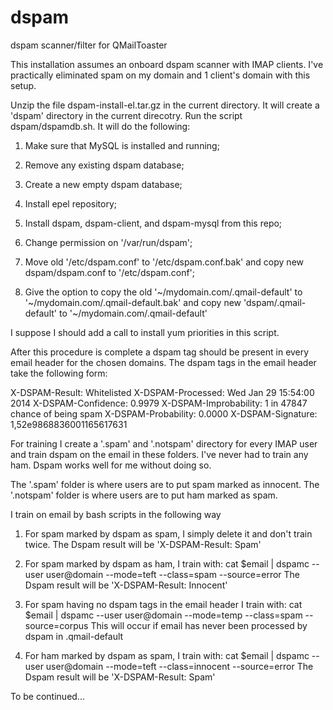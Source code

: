 dspam
=====

dspam scanner/filter for QMailToaster

This installation assumes an onboard dspam scanner with IMAP clients.
I've practically eliminated spam on my domain and 1 client's domain
with this setup.

Unzip the file dspam-install-el.tar.gz in the current directory.
It will create a 'dspam' directory in the current direcotry.
Run the script dspam/dspamdb.sh. It will do the following:

1) Make sure that MySQL is installed and running; 

2) Remove any existing dspam database;

3) Create a new empty dspam database; 

4) Install epel repository;

5) Install dspam, dspam-client, and dspam-mysql from this repo;

6) Change permission on '/var/run/dspam'; 

7) Move old '/etc/dspam.conf' to '/etc/dspam.conf.bak' 
   and copy new dspam/dspam.conf to '/etc/dspam.conf';
   
8) Give the option to copy the old '~/mydomain.com/.qmail-default' to 
   '~/mydomain.com/.qmail-default.bak' and copy new 'dspam/.qmail-default' to
   '~/mydomain.com/.qmail-default'

I suppose I should add a call to install yum priorities in this script.

After this procedure is complete a dspam tag should be present in every email
header for the chosen domains. The dspam tags in the email header take the 
following form:

X-DSPAM-Result: Whitelisted
X-DSPAM-Processed: Wed Jan 29 15:54:00 2014
X-DSPAM-Confidence: 0.9979
X-DSPAM-Improbability: 1 in 47847 chance of being spam
X-DSPAM-Probability: 0.0000
X-DSPAM-Signature: 1,52e9868836001165617631


For training I create a '.spam' and '.notspam' directory for every IMAP user and 
train dspam on the email in these folders. I've never had to train any ham. Dspam
works well for me without doing so.

The '.spam' folder is where users are to put spam marked as innocent.
The '.notspam' folder is where users are to put ham marked as spam.

I train on email by bash scripts in the following way 

1) For spam marked by dspam as spam, I simply delete it and don't train twice.
   The Dspam result will be 'X-DSPAM-Result: Spam'

2) For spam marked by dspam as ham, I train with:
   cat $email | dspamc --user user@domain --mode=teft --class=spam --source=error
   The Dspam result will be 'X-DSPAM-Result: Innocent'
   
3) For spam having no dspam tags in the email header I train with: 
   cat $email | dspamc --user user@domain --mode=temp --class=spam --source=corpus
   This will occur if email has never been processed by dspam in .qmail-default
   
3) For ham marked by dspam as spam, I train with:
   cat $email | dspamc --user user@domain --mode=teft --class=innocent --source=error
   The Dspam result will be 'X-DSPAM-Result: Spam'
   
To be continued...
